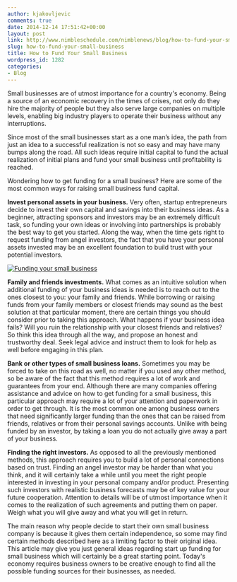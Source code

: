 ```yaml
---
author: kjakovljevic
comments: true
date: 2014-12-14 17:51:42+00:00
layout: post
link: http://www.nimbleschedule.com/nimblenews/blog/how-to-fund-your-small-business/
slug: how-to-fund-your-small-business
title: How to Fund Your Small Business
wordpress_id: 1282
categories:
- Blog
---
```


Small businesses are of utmost importance for a country's economy. Being a source of an economic recovery in the times of crises, not only do they hire the majority of people but they also serve large companies on multiple levels, enabling big industry players to operate their business without any interruptions.

Since most of the small businesses start as a one man’s idea, the path from just an idea to a successful realization is not so easy and may have many bumps along the road. All such ideas require initial capital to fund the actual realization of initial plans and fund your small business until profitability is reached.

Wondering how to get funding for a small business? Here are some of the most common ways for raising small business fund capital.

**Invest personal assets in your business.** Very often, startup entrepreneurs decide to invest their own capital and savings into their business ideas. As a beginner, attracting sponsors and investors may be an extremely difficult task, so funding your own ideas or involving into partnerships is probably the best way to get you started. Along the way, when the time gets right to request funding from angel investors, the fact that you have your personal assets invested may be an excellent foundation to build trust with your potential investors.



[![Funding your small business](http://www.nimbleschedule.com/wp-content/uploads/2014/12/invest-in-small-business-thumb.jpg)](http://www.nimbleschedule.com/wp-content/uploads/2014/12/invest-in-small-business.jpg)



**Family and friends investments.** What comes as an intuitive solution when additional funding of your business ideas is needed is to reach out to the ones closest to you: your family and friends. While borrowing or raising funds from your family members or closest friends may sound as the best solution at that particular moment, there are certain things you should consider prior to taking this approach. What happens if your business idea fails? Will you ruin the relationship with your closest friends and relatives? So think this idea through all the way, and propose an honest and trustworthy deal. Seek legal advice and instruct them to look for help as well before engaging in this plan.

**Bank or other types of small business loans.** Sometimes you may be forced to take on this road as well, no matter if you used any other method, so be aware of the fact that this method requires a lot of work and guarantees from your end. Although there are many companies offering assistance and advice on how to get funding for a small business, this particular approach may require a lot of your attention and paperwork in order to get through. It is the most common one among business owners that need significantly larger funding than the ones that can be raised from friends, relatives or from their personal savings accounts. Unlike with being funded by an investor, by taking a loan you do not actually give away a part of your business.

**Finding the right investors.** As opposed to all the previously mentioned methods, this approach requires you to build a lot of personal connections based on trust. Finding an angel investor may be harder than what you think, and it will certainly take a while until you meet the right people interested in investing in your personal company and/or product. Presenting such investors with realistic business forecasts may be of key value for your future cooperation. Attention to details will be of utmost importance when it comes to the realization of such agreements and putting them on paper. Weigh what you will give away and what you will get in return.

The main reason why people decide to start their own small business company is because it gives them certain independence, so some may find certain methods described here as a limiting factor to their original idea. This article may give you just general ideas regarding start up funding for small business which will certainly be a great starting point. Today's economy requires business owners to be creative enough to find all the possible funding sources for their businesses, as needed.

